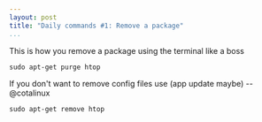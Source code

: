 ```yaml
---
layout: post
title: "Daily commands #1: Remove a package"
...
```


This is how you remove a package using the terminal like a boss

~~~~~~~~~~~~~~~~~~~~~~~~~~~~~~~~~~~~~~~~~~~~~~~~~~~~~~~~~~~~~~~~~~~~~~~~~~~~~~~~
sudo apt-get purge htop
~~~~~~~~~~~~~~~~~~~~~~~~~~~~~~~~~~~~~~~~~~~~~~~~~~~~~~~~~~~~~~~~~~~~~~~~~~~~~~~~

If you don't want to remove config files use (app update maybe) -- @cotalinux

~~~~~~~~~~~~~~~~~~~~~~~~~~~~~~~~~~~~~~~~~~~~~~~~~~~~~~~~~~~~~~~~~~~~~~~~~~~~~~~~
sudo apt-get remove htop
~~~~~~~~~~~~~~~~~~~~~~~~~~~~~~~~~~~~~~~~~~~~~~~~~~~~~~~~~~~~~~~~~~~~~~~~~~~~~~~~

<script type="text/javascript" src="https://asciinema.org/a/ajk97roreprbs0lslxwybk22z.js" id="asciicast-21245" async></script>
